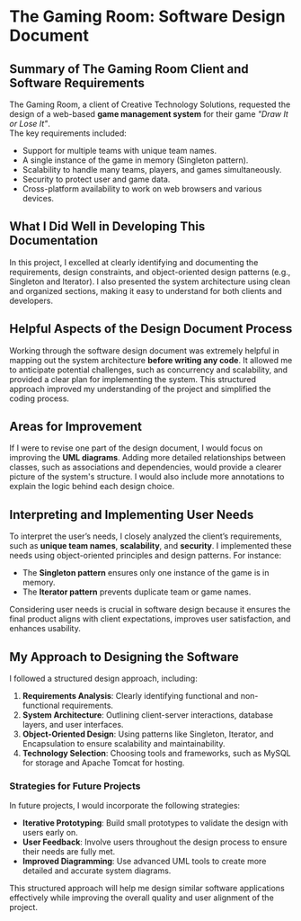 # The Gaming Room: Software Design Document

## Summary of The Gaming Room Client and Software Requirements
The Gaming Room, a client of Creative Technology Solutions, requested the design of a web-based **game management system** for their game *"Draw It or Lose It"*.  
The key requirements included:
- Support for multiple teams with unique team names.
- A single instance of the game in memory (Singleton pattern).
- Scalability to handle many teams, players, and games simultaneously.
- Security to protect user and game data.
- Cross-platform availability to work on web browsers and various devices.

## What I Did Well in Developing This Documentation
In this project, I excelled at clearly identifying and documenting the requirements, design constraints, and object-oriented design patterns (e.g., Singleton and Iterator). I also presented the system architecture using clean and organized sections, making it easy to understand for both clients and developers.

## Helpful Aspects of the Design Document Process
Working through the software design document was extremely helpful in mapping out the system architecture **before writing any code**. It allowed me to anticipate potential challenges, such as concurrency and scalability, and provided a clear plan for implementing the system. This structured approach improved my understanding of the project and simplified the coding process.

## Areas for Improvement
If I were to revise one part of the design document, I would focus on improving the **UML diagrams**. Adding more detailed relationships between classes, such as associations and dependencies, would provide a clearer picture of the system's structure. I would also include more annotations to explain the logic behind each design choice.

## Interpreting and Implementing User Needs
To interpret the user’s needs, I closely analyzed the client’s requirements, such as **unique team names**, **scalability**, and **security**. I implemented these needs using object-oriented principles and design patterns. For instance:
- The **Singleton pattern** ensures only one instance of the game is in memory.
- The **Iterator pattern** prevents duplicate team or game names.
  
Considering user needs is crucial in software design because it ensures the final product aligns with client expectations, improves user satisfaction, and enhances usability.

## My Approach to Designing the Software
I followed a structured design approach, including:
1. **Requirements Analysis**: Clearly identifying functional and non-functional requirements.
2. **System Architecture**: Outlining client-server interactions, database layers, and user interfaces.
3. **Object-Oriented Design**: Using patterns like Singleton, Iterator, and Encapsulation to ensure scalability and maintainability.
4. **Technology Selection**: Choosing tools and frameworks, such as MySQL for storage and Apache Tomcat for hosting.

### Strategies for Future Projects
In future projects, I would incorporate the following strategies:
- **Iterative Prototyping**: Build small prototypes to validate the design with users early on.  
- **User Feedback**: Involve users throughout the design process to ensure their needs are fully met.  
- **Improved Diagramming**: Use advanced UML tools to create more detailed and accurate system diagrams.

This structured approach will help me design similar software applications effectively while improving the overall quality and user alignment of the project.


